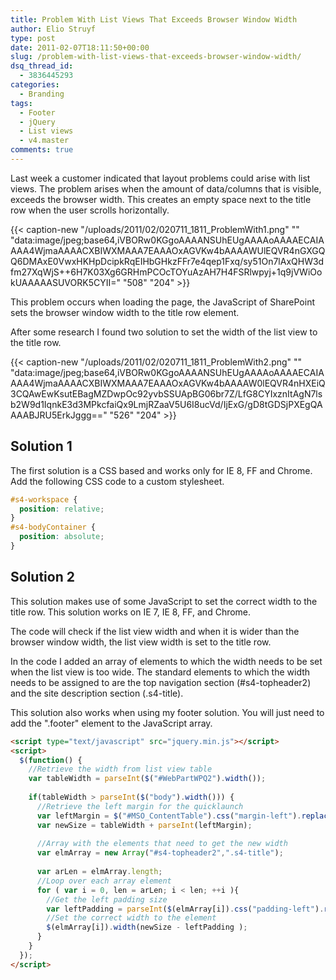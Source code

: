 ```yaml
---
title: Problem With List Views That Exceeds Browser Window Width
author: Elio Struyf
type: post
date: 2011-02-07T18:11:50+00:00
slug: /problem-with-list-views-that-exceeds-browser-window-width/
dsq_thread_id:
  - 3836445293
categories:
  - Branding
tags:
  - Footer
  - jQuery
  - List views
  - v4.master
comments: true
---
```


Last week a customer indicated that layout problems could arise with list views. The problem arises when the amount of data/columns that is visible, exceeds the browser width. This creates an empty space next to the title row when the user scrolls horizontally.

{{< caption-new "/uploads/2011/02/020711_1811_ProblemWith1.png" ""  "data:image/jpeg;base64,iVBORw0KGgoAAAANSUhEUgAAAAoAAAAECAIAAAA4WjmaAAAACXBIWXMAAA7EAAAOxAGVKw4bAAAAWUlEQVR4nGXGQQ6DMAxE0VwxHKHpDcipkRqEIHbGHkzFFr7e4qep1Fxq/sy51On7lAxQHW3dfm27XqWjS++6H7K03Xg6GRHmPCOcTOYuAzAH7H4FSRlwpyj+1q9jVWiOokUAAAAASUVORK5CYII=" "508" "204" >}}

This problem occurs when loading the page, the JavaScript of SharePoint sets the browser window width to the title row element.

After some research I found two solution to set the width of the list view to the title row.

{{< caption-new "/uploads/2011/02/020711_1811_ProblemWith2.png" ""  "data:image/jpeg;base64,iVBORw0KGgoAAAANSUhEUgAAAAoAAAAECAIAAAA4WjmaAAAACXBIWXMAAA7EAAAOxAGVKw4bAAAAW0lEQVR4nHXEiQ3CQAwEwKsutEBagMZDwpOc92yvbSSUApBG06br7Z/LfG8CYIxznItAgN7lsb2W9d1IqnkE3d3MPkcfaiQx9LmjRZaaV5U6I8ucVd/IjExG/gD8tGDSjPXEgQAAAABJRU5ErkJggg==" "526" "204" >}}

## Solution 1

The first solution is a CSS based and works only for IE 8, FF and Chrome. Add the following CSS code to a custom stylesheet.

```css
#s4-workspace {
  position: relative;
}
#s4-bodyContainer {
  position: absolute;
}
```

## Solution 2

This solution makes use of some JavaScript to set the correct width to the title row. This solution works on IE 7, IE 8, FF, and Chrome.

The code will check if the list view width and when it is wider than the browser window width, the list view width is set to the title row.

In the code I added an array of elements to which the width needs to be set when the list view is too wide. The standard elements to which the width needs to be assigned to are the top navigation section (#s4-topheader2) and the site description section (.s4-title).

This solution also works when using my footer solution. You will just need to add the ".footer" element to the JavaScript array.

```html
<script type="text/javascript" src="jquery.min.js"></script>
<script>
  $(function() {
    //Retrieve the width from list view table
    var tableWidth = parseInt($("#WebPartWPQ2").width());
    
    if(tableWidth > parseInt($("body").width())) {
      //Retrieve the left margin for the quicklaunch
      var leftMargin = $("#MSO_ContentTable").css("margin-left").replace("px", "");
      var newSize = tableWidth + parseInt(leftMargin);
      
      //Array with the elements that need to get the new width
      var elmArray = new Array("#s4-topheader2",".s4-title");
      
      var arLen = elmArray.length;
      //Loop over each array element
      for ( var i = 0, len = arLen; i < len; ++i ){
        //Get the left padding size
        var leftPadding = parseInt($(elmArray[i]).css("padding-left").replace("px", ""));
        //Set the correct width to the element
        $(elmArray[i]).width(newSize - leftPadding );
      }
    }
  });
</script>
```